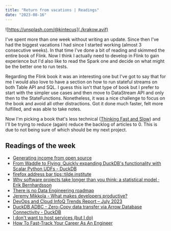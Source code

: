 ```yaml
---
title: "Return from vacations | Readings"
date: "2023-08-16"
---
```


![https://unsplash.com/@kintecus](./krakow.avif)

I've spent more than one week without writing an update. Since then I've had the biggest vacations I had since I started working (almost 3 consecutive weeks). In that time I've done a bit of reading and skimmed the entire book of Flink. Now I think I actually need to develop in Flink to gain experience but I'd also like to read the Spark one and decide on what might be the better one to run tests.

Regarding the Flink book it was an interesting one but I've got to say that for me I would also love to have a section on how to run stateful streams on both Table API and SQL. I guess this isn't that type of book but I prefer to start with the simpler use cases and then move to DataStream API and only then to the StateFunctions. Nonetheless, it was a nice challenge to focus on the book and avoid all other distractions. Got it done much faster, felt more fulfilled, and was able to take notes.

Now I'm picking a book that's less technical ([Thinking Fast and Slow](https://openlibrary.org/works/OL15992072W/Thinking_fast_and_slow)) and I'll be trying to reduce (again) reduce the backlog of articles to 0. This is due to not being sure of which should be my next project.

## Readings of the week

- [Generating income from open source](https://vadimdemedes.com/posts/generating-income-from-open-source)
- [From Waddle to Flying: Quickly expanding DuckDB's functionality with Scalar Python UDFs - DuckDB](https://duckdb.org/2023/07/07/python-udf.html)
- [firefox address bar tips::tilde.institute](https://wiki.tilde.institute/w/firefox-address-bar-tips)
- [Why software projects take longer than you think: a statistical model · Erik Bernhardsson](https://erikbern.com/2019/04/15/why-software-projects-take-longer-than-you-think-a-statistical-model.html)
- [There is no Data Engineering roadmap](https://www.alasdairb.com/posts/there-is-no-data-engineering-roadmap/)
- [Jeremy Mikkola - What makes developers productive?](https://jeremymikkola.com/posts/developer_productivity.html)
- [DevOps and Cloud InfoQ Trends Report – July 2023](https://www.infoq.com/articles/cloud-devops-trends-2023/?utm_campaign=infoq_content&utm_source=infoq&utm_medium=feed&utm_term=global)
- [DuckDB ADBC - Zero-Copy data transfer via Arrow Database Connectivity - DuckDB](https://duckdb.org/2023/08/04/adbc.html)
- [I don't want to host services (but I do)](https://ergaster.org/posts/2023/08/09-i-dont-want-to-host-services-but-i-do/)
- [How To Fast-Track Your Career As An Engineer](https://seattledataguy.substack.com/p/how-to-fast-track-your-career-as)
